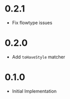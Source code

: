 0.2.1
=====
  * Fix flowtype issues

0.2.0
=====
  * Add `toHaveStyle` matcher

0.1.0
=====
  * Initial Implementation
